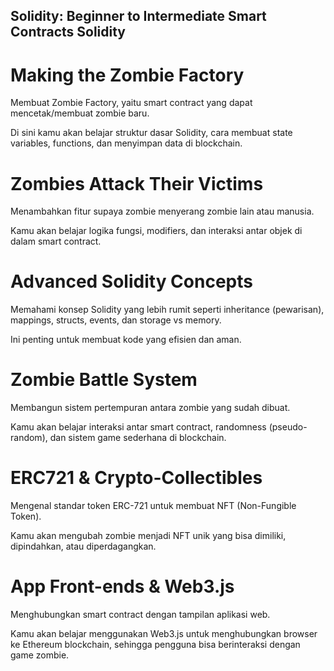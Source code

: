 ## Solidity: Beginner to Intermediate Smart Contracts Solidity

# Making the Zombie Factory

Membuat Zombie Factory, yaitu smart contract yang dapat mencetak/membuat zombie baru.

Di sini kamu akan belajar struktur dasar Solidity, cara membuat state variables, functions, dan menyimpan data di blockchain.


# Zombies Attack Their Victims

Menambahkan fitur supaya zombie menyerang zombie lain atau manusia.

Kamu akan belajar logika fungsi, modifiers, dan interaksi antar objek di dalam smart contract.

# Advanced Solidity Concepts

Memahami konsep Solidity yang lebih rumit seperti inheritance (pewarisan), mappings, structs, events, dan storage vs memory.

Ini penting untuk membuat kode yang efisien dan aman.

# Zombie Battle System

Membangun sistem pertempuran antara zombie yang sudah dibuat.

Kamu akan belajar interaksi antar smart contract, randomness (pseudo-random), dan sistem game sederhana di blockchain.

# ERC721 & Crypto-Collectibles

Mengenal standar token ERC-721 untuk membuat NFT (Non-Fungible Token).

Kamu akan mengubah zombie menjadi NFT unik yang bisa dimiliki, dipindahkan, atau diperdagangkan.

# App Front-ends & Web3.js

Menghubungkan smart contract dengan tampilan aplikasi web.

Kamu akan belajar menggunakan Web3.js untuk menghubungkan browser ke Ethereum blockchain, sehingga pengguna bisa berinteraksi dengan game zombie.

